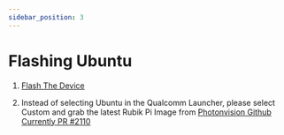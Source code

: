 ```yaml
---
sidebar_position: 3
---
```


# Flashing Ubuntu

1. [Flash The Device](https://www.thundercomm.com/rubik-pi-3/en/docs/rubik-pi-3-user-manual/1.0.0-u/Update-Software/3.2.Flash-using-Qualcomm-Launcher)
   
2. Instead of selecting Ubuntu in the Qualcomm Launcher, please select Custom and grab the latest Rubik Pi Image from [Photonvision Github Currently PR #2110](https://github.com/PhotonVision/photonvision/pull/2110)
